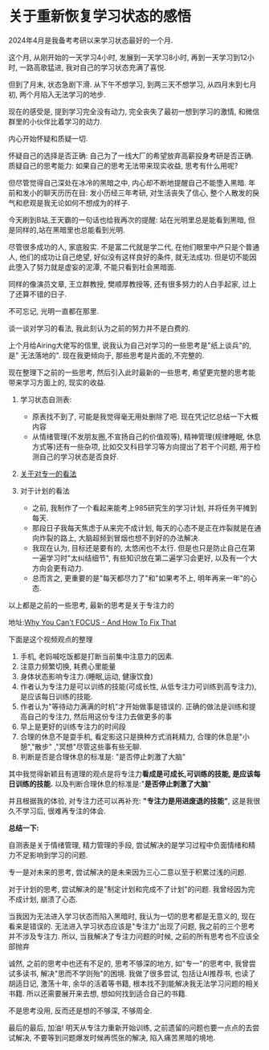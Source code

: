 # 关于重新恢复学习状态的感悟

2024年4月是我备考考研以来学习状态最好的一个月.

这个月, 从刚开始的一天学习4小时, 发展到一天学习8小时, 再到一天学习到12小时,
一路高歌猛进, 我对自己的学习状态充满了喜悦.

但到了月末, 状态急剧下滑. 从下午不想学习, 到两三天不想学习, 从四月末到七月初,
两个月陷入无法学习的地步.

现在的感受是, 提到学习完全没有动力, 完全丧失了最初一想到学习的激情,
和微信群里的小伙伴比着学习的动力.

内心开始怀疑和质疑一切.

怀疑自己的选择是否正确: 自己为了一线大厂的希望放弃高薪投身考研是否正确.
质疑自己的思考能力: 如果自己的思考无法带来现实收益, 思考有什么用呢?

但尽管觉得自己深处在冰冷的黑暗之中, 内心却不断地提醒自己不能堕入黑暗.
年前和发小的聊天历历在目: 发小历经三年考研, 对生活丧失了信心,
整个人散发的戾气和悲观是我无论如何不想成为的样子.

今天刷到B站,王天霸的一句话也给我再次的提醒: 站在光明里总是能看到黑暗,
但是同样的,站在黑暗里也总能看到光明.

尽管很多成功的人, 家底殷实. 不是富二代就是学二代, 在他们眼里中产只是个普通人,
他们的成功让自己绝望, 好似没有这样良好的条件, 就无法成功.
但是切不能因此堕入了努力就是虚妄的泥潭, 不能只看到社会黑暗面.

同样的像演员文章, 王立群教授, 樊顺厚教授等, 还有很多努力的人白手起家,
过上了还算不错的日子.

不可忘记, 光明一直都在那里.

谈一谈对学习的看法, 我此刻认为之前的努力并不是白费的.

上个月给Airing大佬写的信里, 说我认为自己对学习的一些思考是"纸上谈兵"的, 是"
无法落地的". 现在我更倾向于, 那些思考是片面的,不完整的.

现在整理下之前的一些思考, 然后引入此时最新的一些思考, 希望更完整的思考能带来学习方面上的,
现实的收益.

1. 学习状态自测表:
    - 原表找不到了, 可能是我觉得毫无用处删除了吧. 现在凭记忆总结一下大概内容
    - 从情绪管理(不发朋友圈,不宣扬自己的价值观等), 精神管理(规律睡眠,
      休息方式等)还有一些杂项, 比如交叉科目学习等方向提出了若干个问题,
      用于检测自己的学习状态是否良好.
2. [关于对专一的看法](https://syriansoldier.github.io/Individual/plan/%E4%B8%80%E4%B8%AA%E9%95%BF%E6%9C%9F%E8%AE%A1%E5%88%92.html)

3. 对于计划的看法
    - 之前, 我制作了一个看起来能考上985研究生的学习计划, 并将任务平摊到每天.
    - 那段日子我每天焦虑于从来完不成计划, 每天的心态不是正在炸裂就是在通向炸裂的路上,
      大脑超频到冒烟也想不到好的办法解决.
    - 我现在认为, 目标还是要有的, 太悠闲也不太行.
      但是也只是防止自己在第一遍学习时"太纠结细节", 有些知识放在第二遍学习会更好,
      以及有一个大方向会更有动力.
    - 总而言之, 更重要的是"每天都尽力了"和"如果考不上, 明年再来一年"的心态.

以上都是之前的一些思考, 最新的思考是关于专注力的

地址:[Why You Can't FOCUS - And How To Fix That](https://www.youtube.com/watch?v=52nqjrCs57s)

下面是这个视频观点的整理

1. 手机, 老妈喊吃饭都是打断当前集中注意力的因素.
2. 注意力频繁切换, 耗费心里能量
3. 身体状态影响专注力.(睡眠,运动, 健康饮食)
4. 作者认为专注力是可以训练的技能(可成长性, 从低专注力可训练到高专注力),
   是应该每日训练的技能.
5. 作者认为"等待动力满满的时机"才开始做事是错误的. 正确的做法是训练和提高自己的专注力,
   然后用这份专注力去做更多的事
6. 早上是更好的训练专注力的时间段
7. 合理的休息不是耍手机, 看定影这只是换种方式消耗精力, 合理的休息是"小憩","散步"
   ,"冥想"尽管这些事有些无聊.
8. 判断是否是合理休息的标准是: "是否停止刺激了大脑"

其中我觉得新颖且有道理的观点是将专注力**看成是可成长,可训练的技能,
是应该每日训练的技能.** 以及判断合理休息的标准是:"**是否停止刺激了大脑**"

并且根据我的体验, 对专注力还可以再补充: **"专注力是用进废退的技能"**, 这是我很久不学习后,
很难再专注的体会.

**总结一下:**

自测表是关于情绪管理, 精力管理的手段, 尝试解决的是学习过程中负面情绪和精力不足影响到学习的问题.

专一是对未来的思考, 尝试解决的是未来因为三心二意以至于积累过浅的问题.

对于计划的思考, 尝试解决的是"制定计划和完成不了计划"的问题. 我曾经因为完不成计划,
崩溃了心态.

当我因为无法进入学习状态而陷入黑暗时, 我认为一切的思考都是无意义的, 现在看来是错误的.
无法进入学习状态应该是"专注力"出现了问题,
我之前的三个思考并不涉及专注力. 所以, 当我解决了专注力问题的时候,
之前的所有思考也不应该全部抛弃

诚然, 之前的思考中也还有不足的, 思考不够深的地方, 如"专一"的思考中, 我曾尝试多读书,
解决"思而不学则殆"的困境. 我做了很多尝试,
包括让AI推荐书, 也读了胡适日记, 激荡十年, 余华的活着等书籍,
根本找不到能解决我无法学习问题的相关书籍. 所以还需要展开来去想,
想如何找到适合自己的书籍.

不是思考没用, 反而还是想的不够深, 不够周全.

最后的最后, 加油! 明天从专注力重新开始训练, 之前遗留的问题也要一点点的去尝试解决,
不要等到问题爆发时候再慌张的解决, 陷入痛苦黑暗的境地.
